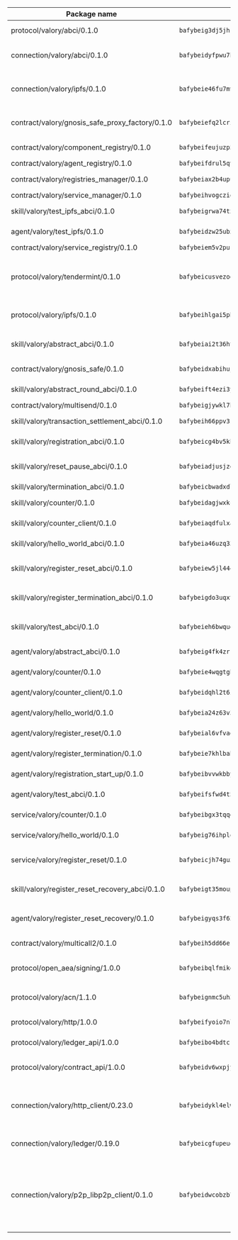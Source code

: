 | Package name                                                  | Package hash                                                  | Description                                                                                                                |
| ------------------------------------------------------------- | ------------------------------------------------------------- | -------------------------------------------------------------------------------------------------------------------------- |
| protocol/valory/abci/0.1.0                                    | `bafybeig3dj5jhsowlvg3t73kgobf6xn4nka7rkttakdb2gwsg5bp7rt7q4` | A protocol for ABCI requests and responses.                                                                                |
| connection/valory/abci/0.1.0                                  | `bafybeidyfpwu7hpanfj74zn6nkzmzoz2qharxfsnxzjr7bfldho2xzualu` | connection to wrap communication with an ABCI server.                                                                      |
| connection/valory/ipfs/0.1.0                                  | `bafybeie46fu7mv64q72dwzoxg77zbiv3pzsigzjk3rehjpm47cf3y77mha` | A connection responsible for uploading and downloading files from IPFS.                                                    |
| contract/valory/gnosis_safe_proxy_factory/0.1.0               | `bafybeiefq2lcrixbbqz5cji5vpnriydt4kfx5vvawg2vnmeadel2ar7yga` | Gnosis Safe proxy factory (GnosisSafeProxyFactory) contract                                                                |
| contract/valory/component_registry/0.1.0                      | `bafybeifeujuzp56zzdhyvxitnaakqetcqhbqr2x6jxnhj7ahzm7pb2y7uy` | Component registry contract                                                                                                |
| contract/valory/agent_registry/0.1.0                          | `bafybeifdrul5qvk5hj4ggy63ff3smt6wc4c67srnqxxfpbz3jsgbpuavgy` | Agent registry contract                                                                                                    |
| contract/valory/registries_manager/0.1.0                      | `bafybeiax2b4upu7uiea4otvc5jv3rnmnnb6g2bmb2jkrhqtuyjyylskt6i` | Registries Manager contract                                                                                                |
| contract/valory/service_manager/0.1.0                         | `bafybeihvogcziooqau7n22tejzan2baghjaodkb2u74i3aao7ffomk4aem` | Service Manager contract                                                                                                   |
| skill/valory/test_ipfs_abci/0.1.0                             | `bafybeigrwa74txxuvjxzjrbdynhxeejs2udknouc5qptbzwlub4wdqpj6i` | IPFS e2e testing application.                                                                                              |
| agent/valory/test_ipfs/0.1.0                                  | `bafybeidzw25ubxip5rdpstsaa4mttlrasphh4u6q4h5co5mikbttws56ja` | Agent for testing the ABCI connection.                                                                                     |
| contract/valory/service_registry/0.1.0                        | `bafybeiem5v2pukaklmhng3cckncdihs4shtwc4trejdrezt53lioejtk4u` | Service Registry contract                                                                                                  |
| protocol/valory/tendermint/0.1.0                              | `bafybeicusvezoqlmyt6iqomcbwaz3xkhk2qf3d56q5zprmj3xdxfy64k54` | A protocol for communication between two AEAs to share tendermint configuration details.                                   |
| protocol/valory/ipfs/0.1.0                                    | `bafybeihlgai5pbmkb6mjhvgy4gkql5uvpwvxbpdowczgz4ovxat6vajrq4` | A protocol specification for IPFS requests and responses.                                                                  |
| skill/valory/abstract_abci/0.1.0                              | `bafybeiai2t36ht3blisjneahv5almyfieqokl4auj2n43rj4k5chun2i44` | The abci skill provides a template of an ABCI application.                                                                 |
| contract/valory/gnosis_safe/0.1.0                             | `bafybeidxabihujlxvmnbf3tztjbwybyr5rlwjeniihnr5edfi6bpyjnevi` | Gnosis Safe (GnosisSafeL2) contract                                                                                        |
| skill/valory/abstract_round_abci/0.1.0                        | `bafybeift4ezi3yjkphsa7xqr3gkqtptjnkwtriib5dh76v6z7zmwcy6co4` | abstract round-based ABCI application                                                                                      |
| contract/valory/multisend/0.1.0                               | `bafybeigjywkl7hydjsrkogob3xebj2ifhqwmfhhxoeyrndzhhxi5u6amey` | MultiSend contract                                                                                                         |
| skill/valory/transaction_settlement_abci/0.1.0                | `bafybeih66ppv3shh42pgrlydc5cdukam5mrx2ajkwornmygk6jdegc2yue` | ABCI application for transaction settlement.                                                                               |
| skill/valory/registration_abci/0.1.0                          | `bafybeicg4bv5kblrl34tb3bzzogails5crfpbhn6brr7rbiq722dtkjceq` | ABCI application for common apps.                                                                                          |
| skill/valory/reset_pause_abci/0.1.0                           | `bafybeiadjusjzg6q7gr3kruxijumx4yqg7x4e77ggiucrpyllgh63vwbr4` | ABCI application for resetting and pausing app executions.                                                                 |
| skill/valory/termination_abci/0.1.0                           | `bafybeicbwadxdlpge7ptsdrya2z4afrpktp7ealqgekjxgawzhhlmtxv5m` | Termination skill.                                                                                                         |
| skill/valory/counter/0.1.0                                    | `bafybeidagjwxkcpeltlzk3azq4b4idaibyxxv4iouis7pupmdfosinhc44` | The ABCI Counter application example.                                                                                      |
| skill/valory/counter_client/0.1.0                             | `bafybeiaqdfulxamdshw7fykfkqvkpvjb5bnmhv7ffrjiwdi4ktiulklx6q` | A client for the ABCI counter application.                                                                                 |
| skill/valory/hello_world_abci/0.1.0                           | `bafybeia46uzq333wt6um3fxisd5ru53cvw4yqkrogs2sru2anaqja2ue7i` | Hello World ABCI application.                                                                                              |
| skill/valory/register_reset_abci/0.1.0                        | `bafybeiew5jl444qmrvmcz3ptidpondqrkepl3rfnqn6hh6lzycjwnmrnu4` | ABCI application for dummy skill that registers and resets                                                                 |
| skill/valory/register_termination_abci/0.1.0                  | `bafybeigdo3uqxt5s7l5avsm3eoz6ssusg7f57v2mtpnavy2sbhfjew4nka` | ABCI application for dummy skill that registers and resets                                                                 |
| skill/valory/test_abci/0.1.0                                  | `bafybeieh6bwqudhnxk6pqtkzclqxwtjwmcv5thacftvc32coucr3t2y3xi` | ABCI application for testing the ABCI connection.                                                                          |
| agent/valory/abstract_abci/0.1.0                              | `bafybeig4fk4zrrtcpvngmtkkuackdkpss47ygtkt7uevpdv6vhusmfdyxm` | The abstract ABCI AEA - for testing purposes only.                                                                         |
| agent/valory/counter/0.1.0                                    | `bafybeie4wqgtgb5b22zkrk2waxv3fpf5imgx6odelaenmx3mlzyuiolm6i` | The ABCI Counter example as an AEA                                                                                         |
| agent/valory/counter_client/0.1.0                             | `bafybeidqhl2t6i4iiyqfbo5ijjhuxr74rbqe2yhzhgxda3bdqig52sr4cy` | The ABCI Counter example as an AEA                                                                                         |
| agent/valory/hello_world/0.1.0                                | `bafybeia24z63v3jregztjtfemx2wrkg4h2ojqenkbju5zpljxthjn6ygfq` | Hello World ABCI example.                                                                                                  |
| agent/valory/register_reset/0.1.0                             | `bafybeial6vfvaqaeo63k3li6aketzicaabgedrwdamxoxdbgmrxqdfvxxe` | Register reset to replicate Tendermint issue.                                                                              |
| agent/valory/register_termination/0.1.0                       | `bafybeie7khlbah7afjy2gw2bbmwwwstgijefievydnugpoi5kogpgshttm` | Register terminate to test the termination feature.                                                                        |
| agent/valory/registration_start_up/0.1.0                      | `bafybeibvvwkbbydhrlpdmazucd5fggnwbadqambdxa6ghw2t2lhxxrzgbi` | Registration start-up ABCI example.                                                                                        |
| agent/valory/test_abci/0.1.0                                  | `bafybeifsfwd4t5dm7vullkvnn4buogxrfmodziqr3qialumtuvvwmnxmuy` | Agent for testing the ABCI connection.                                                                                     |
| service/valory/counter/0.1.0                                  | `bafybeibgx3tqqdvgoq6zxpg2itot4veiuiesd4in6aeycmxacknax4gf4y` | A set of agents incrementing a counter                                                                                     |
| service/valory/hello_world/0.1.0                              | `bafybeig76ihplo4b5cmrnleblqnqqcvex75ovs2fyl4xqwzswyw3nhaywy` | A simple demonstration of a simple ABCI application                                                                        |
| service/valory/register_reset/0.1.0                           | `bafybeicjh74gux7vrtq7rvrdpjgmttdbd7fws6tselnl6mu7eopx4vbrai` | Test and debug tendermint reset mechanism.                                                                                 |
| skill/valory/register_reset_recovery_abci/0.1.0               | `bafybeigt35moupcu7tmhhnifbb5dsja77al6l4rkuty4477sv4fhds4gnm` | ABCI application for dummy skill that registers and resets                                                                 |
| agent/valory/register_reset_recovery/0.1.0                    | `bafybeigyqs3f62v2xhqqeqydi3hwxaossum23pc76ryk5ikuivppfvctna` | Agent to showcase hard reset as a recovery mechanism.                                                                      |
| contract/valory/multicall2/0.1.0                              | `bafybeih5dd66eslm7rvcewoo6wqwu2flpo7zjygr4zvldfkicoqjq5nhpi` | The MakerDAO multicall2 contract.                                                                                          |
| protocol/open_aea/signing/1.0.0                               | `bafybeibqlfmikg5hk4phzak6gqzhpkt6akckx7xppbp53mvwt6r73h7tk4` | A protocol for communication between skills and decision maker.                                                            |
| protocol/valory/acn/1.1.0                                     | `bafybeignmc5uh3vgpuckljcj2tgg7hdqyytkm6m5b6v6mxtazdcvubibva` | The protocol used for envelope delivery on the ACN.                                                                        |
| protocol/valory/http/1.0.0                                    | `bafybeifyoio7nlh5zzyn5yz7krkou56l22to3cwg7gw5v5o3vxwklibhty` | A protocol for HTTP requests and responses.                                                                                |
| protocol/valory/ledger_api/1.0.0                              | `bafybeibo4bdtcrxi2suyzldwoetjar6pqfzm6vt5xal22ravkkcvdmtksi` | A protocol for ledger APIs requests and responses.                                                                         |
| protocol/valory/contract_api/1.0.0                            | `bafybeidv6wxpjyb2sdyibnmmum45et4zcla6tl63bnol6ztyoqvpl4spmy` | A protocol for contract APIs requests and responses.                                                                       |
| connection/valory/http_client/0.23.0                          | `bafybeidykl4elwbcjkqn32wt5h4h7tlpeqovrcq3c5bcplt6nhpznhgczi` | The HTTP_client connection that wraps a web-based client connecting to a RESTful API specification.                        |
| connection/valory/ledger/0.19.0                               | `bafybeicgfupeudtmvehbwziqfxiz6ztsxr5rxzvalzvsdsspzz73o5fzfi` | A connection to interact with any ledger API and contract API.                                                             |
| connection/valory/p2p_libp2p_client/0.1.0                     | `bafybeidwcobzb7ut3efegoedad7jfckvt2n6prcmd4g7xnkm6hp6aafrva` | The libp2p client connection implements a tcp connection to a running libp2p node as a traffic delegate to send/receive envelopes to/from agents in the DHT. |
